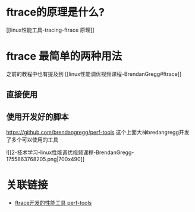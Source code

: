 ﻿---
publish:
---

# ftrace的原理是什么? 

[[linux性能工具-tracing-ftrace 原理]]

# ftrace 最简单的两种用法

之前的教程中也有提及到 [[linux性能调优视频课程-BrendanGregg#ftrace]]
## 直接使用


## 使用开发好的脚本
https://github.com/brendangregg/perf-tools 这个上面大神bredangregg开发了多个可以使用的工具

![[2-技术学习-linux性能调优视频课程-BrendanGregg-1755863768205.png|700x490]]

# 关联链接

- [ftrace开发的性能工具 perf-tools](https://github.com/brendangregg/perf-tools )
